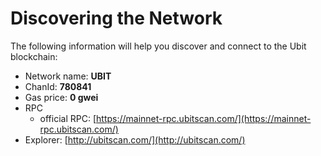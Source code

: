 # Discovering the Network



The following information will help you discover and connect to the Ubit blockchain:  &#x20;

* Network name: **UBIT**
* ChanId: **780841**
* Gas price: **0 gwei**
* RPC
  * official RPC: [https://mainnet-rpc.ubitscan.com/](https://mainnet-rpc.ubitscan.com/)
* Explorer: [http://ubitscan.com/](http://ubitscan.com/)
